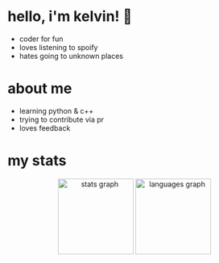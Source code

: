 # hello, i'm kelvin! 👋
- coder for fun
- loves listening to spoify
- hates going to unknown places

# about me
- learning python & c++
- trying to contribute via pr
- loves feedback

# my stats
<div align="center">
  <img src="https://github-readme-stats.vercel.app/api?username=kelvinlikescoding&hide_title=false&hide_rank=false&show_icons=true&include_all_commits=true&count_private=true&disable_animations=false&theme=github_dark&locale=en&hide_border=true" height="150" alt="stats graph"  />
  <img src="https://github-readme-stats.vercel.app/api/top-langs?username=kelvinlikescoding&locale=en&hide_title=false&layout=compact&card_width=320&langs_count=5&theme=github_dark&hide_border=true" height="150" alt="languages graph"  />
</div>
